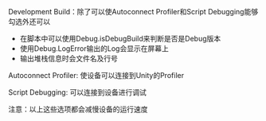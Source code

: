 Development Build：除了可以使Autoconnect Profiler和Script Debugging能够勾选外还可以
- 在脚本中可以使用Debug.isDebugBuild来判断是否是Debug版本
- 使用Debug.LogError输出的Log会显示在屏幕上
- 输出堆栈信息时会文件名及行号

Autoconnect Profiler: 使设备可以连接到Unity的Profiler

Script Debugging: 可以连接到设备进行调试

注意：以上这些选项都会减慢设备的运行速度